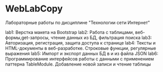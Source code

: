 # WebLabCopy
 
Лабораторные работы по дисциплине "Технологии сети Интернет"

lab1: Верстка макета на Bootstrap
lab2: Работа с таблицами, веб-формы,get-запросы, чтение данных из БД, фильтрация поиска
lab3: Авторизация, регистрация, защита доступа к странице
lab4: Тексты и HTML-документы в веб-разработке. Строковые функции, регулярные выражения
lab5: Импорт и экспорт данных БД в и из файла JSON
lab6: Программирование интерфейсов работы с данными с применением паттерна TableModule. Добавление новой записи и чтение таблицы
